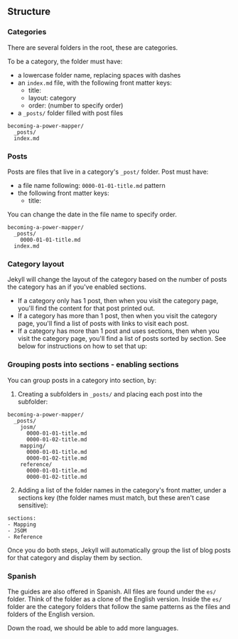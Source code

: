 

## Structure

### Categories

There are several folders in the root, these are categories.

To be a category, the folder must have:

* a lowercase folder name, replacing spaces with dashes
* an `index.md` file, with the following front matter keys:
  - title:
  - layout: category
  - order: (number to specify order)
* a `_posts/` folder filled with post files

```
becoming-a-power-mapper/
  _posts/
  index.md
```

### Posts

Posts are files that live in a category's `_post/` folder. Post must have:

* a file name following: `0000-01-01-title.md` pattern
* the following front matter keys:
  - title:

You can change the date in the file name to specify order.

```
becoming-a-power-mapper/
  _posts/
    0000-01-01-title.md
  index.md
```

### Category layout

Jekyll will change the layout of the category based on the number of posts the category has an if you've enabled sections.

* If a category only has 1 post, then when you visit the category page, you'll find the content for that post printed out.
* If a category has more than 1 post, then when you visit the category page, you'll find a list of posts with links to visit each post.
* If a category has more than 1 post and uses sections, then when you visit the category page, you'll find a list of posts sorted by section. See below for instructions on how to set that up:

### Grouping posts into sections - enabling sections

You can group posts in a category into section, by:

1. Creating a subfolders in `_posts/` and placing each post into the subfolder:
```
becoming-a-power-mapper/
  _posts/
    josm/
      0000-01-01-title.md
      0000-01-02-title.md
    mapping/
      0000-01-01-title.md
      0000-01-02-title.md
    reference/
      0000-01-01-title.md
      0000-01-02-title.md
```
2. Adding a list of the folder names in the category's front matter, under a sections key (the folder names must match, but these aren't case sensitive):
```
sections:
- Mapping
- JSOM
- Reference
```

Once you do both steps, Jekyll will automatically group the list of blog posts for that category and display them by section.

### Spanish

The guides are also offered in Spanish. All files are found under the `es/` folder. Think of the folder as a clone of the English version. Inside the `es/` folder are the category folders that follow the same patterns as the files and folders of the English version.

Down the road, we should be able to add more languages.
